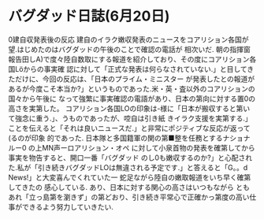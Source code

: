 # バグダッド日誌(6月20日)

0建自収発表後の反応
建自のイラク嫩収発表のニュースをコアリション各国が望.はじめたのはバグダッドの午後のことで確認の電話が
相次いだ.
朝の指揮窗報告田しA)で度々陸自数取にする報道を紹介しており、その度にコアリション各国Löからの事実確
認に対して「正式な発表は何らなされていない.」と目してきただけに、今回の反応は、「日本のプライム・ミニスター
が発表したとの報道があるが今度こそ本当か?」というものであった.米・英・査以外のコアリションの国々から午後に
なって強繁に事実確認の電語があり、日本の第向に対する置0の高さを実第した。
コアリション各国LOの印象は-様に「日本が搬収すると第いて強念に重う.」、うものであったが、啌自は引き紙
きイラク支援を実第する.」ことを伝えると「それは良いニュースだ.」と非常にポジティブな反応が返って(るのが印象
的であった.
日本隊と多国籍軍の関の第■整を任務とするナショナルー0
の上MN声ーロアリション・オペ
に対して小泉首物の発表を確第してから事実を物告すると、開口一番「バグダッド
のし0も嫩収するのか?」と心配された.私が「引き続きバグダッドLOは無違される予定です.」と答えると「G。。d
News!」と大変喜んでくれていた一
蛇足ながら陸自の嫩取報道をいち早く確第してきたの
感心している.
あり、日本に対する関心の高さはいつもながら
ともあれ「立っ島第を瀏きず」の第どおり、引き続き平常心で正確かっ第度の高い仕事ができるよう努力していきたい.
